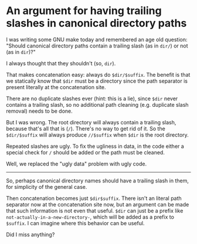 <title>An argument for having trailing slashes in canonical directory paths</title>

# An argument for having trailing slashes in canonical directory paths

I was writing some GNU make today and remembered an age old question: "Should canonical directory paths contain a trailing slash (as in `dir/`) or not (as in `dir`)?"

I always thought that they shouldn't (so, `dir`).

That makes concatenation easy: always do `$dir/$suffix`. The benefit is that we statically know that `$dir` must be a directory since the path separator is present literally at the concatenation site.

There are no duplicate slashes ever (hint: this is a lie), since `$dir` never contains a trailing slash, so no additional path cleaning (e.g. duplicate slash removal) needs to be done.

But I was wrong. The root directory will always contain a trailing slash, because that's all that is (`/`). There's no way to get rid of it. So the `$dir/$suffix` will always produce `//$suffix` when `$dir` is the root directory.

Repeated slashes are ugly. To fix the ugliness in data, in the code either a special check for `/` should be added or the path must be cleaned.

Well, we replaced the "ugly data" problem with ugly code.

---

So, perhaps canonical directory names should have a trailing slash in them, for simplicity of the general case.

Then concatenation becomes just `$dir$suffix`. There isn't an literal path separator now at the concatenation site now, but an argument can be made that such information is not even that useful. `$dir` can just be a prefix like `not-actually-in-a-new-directory-`, which will be added as a prefix to `$suffix`. I can imagine where this behavior can be useful.

Did I miss anything?
